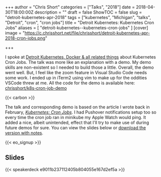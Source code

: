 +++
author = "Chris Short"
categories = ["Talks", "2018"]
date = 2018-04-30T18:00:00Z
description = ""
draft = false
ShowTOC = false
slug = "detroit-kubernetes-apr-2018"
tags = ["kubernetes", "Michigan", "talks", "Detroit", "cron", "cron jobs"]
title = "Detroit Kubernetes: Kubernetes Cron Jobs"
aliases = [
    "detroit-kubernetes--kubernetes-cron-jobs"
]
[cover]
image = "https://c.chrisshort.net/file/chrisshort/detroit-kubernetes-apr-2018-cron-jobs.png"

+++

I spoke at [Detroit Kubernetes, Docker & all related things](https://www.meetup.com/Detroit-Kubernetes-Docker-all-things-Cloud-Native/events/249593802/) about Kubernetes Cron Jobs. The talk was more like an explanation with a demo. My demo skills are non-existent so I needed to build those a little. Overall, the demo went well. But, I feel like the zoom feature in Visual Studio Code needs some work. I ended up in iTerm2 using vim to make up for the oddities VSCode threw at me. All the code for the demo is available here: [chrisshort/k8s-cron-job-demo](https://gitlab.com/chrisshort/k8s-cron-job-demo)

{{< carbon >}}

The talk and corresponding demo is based on the article I wrote back in February, [*Kubernetes: Cron Jobs*](/kubernetes-cron-jobs/). I had Pushover notifications setup too so every time the cron job ran in minikube my Apple Watch would ping. It added a nice, albeit unintended, effect that I'll try to make use of during future demos for sure. You can view the slides below or [download the version with notes](https://c.chrisshort.net/file/chrisshort/Kubernetes-Cron-Jobs-Notes.pdf).

{{< eo_signup >}}

## Slides

{{< speakerdeck e9011b237112405b804055e167d2ef5a >}}
